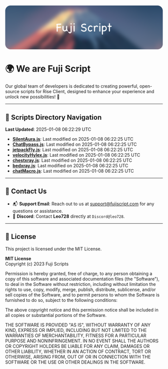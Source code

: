 ![Banner](.github/b.webp)

# 🌍 **We are Fuji Script**

Our global team of developers is dedicated to creating powerful, open-source scripts for Rise Client, designed to enhance your experience and unlock new possibilities! 🌟

---
<!-- SCRIPTS_NAVIGATION_START -->
## 📂 **Scripts Directory Navigation**

**Last Updated**: 2025-01-08 06:22:29 UTC

- **[SilentAura.js](scripts/SilentAura.js)**: Last modified on 2025-01-08 06:22:25 UTC
- **[ChatBypass.js](scripts/ChatBypass.js)**: Last modified on 2025-01-08 06:22:25 UTC
- **[jetpackFly.js](scripts/jetpackFly.js)**: Last modified on 2025-01-08 06:22:25 UTC
- **[velocityHylex.js](scripts/velocityHylex.js)**: Last modified on 2025-01-08 06:22:25 UTC
- **[chestxray.js](scripts/chestxray.js)**: Last modified on 2025-01-08 06:22:25 UTC
- **[bedxray.js](scripts/bedxray.js)**: Last modified on 2025-01-08 06:22:25 UTC
- **[chatMacro.js](scripts/chatMacro.js)**: Last modified on 2025-01-08 06:22:25 UTC

<!-- SCRIPTS_NAVIGATION_END -->

---

## 💬 **Contact Us**  
- 📬 **Support Email**: Reach out to us at [support@fujiscript.com](mailto:support@fujiscript.com) for any questions or assistance.  
- 💬 **Discord**: Contact **Leo728** directly at `Discord@leo728`.

---

## 📜 **License**

This project is licensed under the MIT License.  

**MIT License**  
Copyright (c) 2023 Fuji Scripts  

Permission is hereby granted, free of charge, to any person obtaining a copy of this software and associated documentation files (the "Software"), to deal in the Software without restriction, including without limitation the rights to use, copy, modify, merge, publish, distribute, sublicense, and/or sell copies of the Software, and to permit persons to whom the Software is furnished to do so, subject to the following conditions:  

The above copyright notice and this permission notice shall be included in all copies or substantial portions of the Software.  

THE SOFTWARE IS PROVIDED "AS IS", WITHOUT WARRANTY OF ANY KIND, EXPRESS OR IMPLIED, INCLUDING BUT NOT LIMITED TO THE WARRANTIES OF MERCHANTABILITY, FITNESS FOR A PARTICULAR PURPOSE AND NONINFRINGEMENT. IN NO EVENT SHALL THE AUTHORS OR COPYRIGHT HOLDERS BE LIABLE FOR ANY CLAIM, DAMAGES OR OTHER LIABILITY, WHETHER IN AN ACTION OF CONTRACT, TORT OR OTHERWISE, ARISING FROM, OUT OF OR IN CONNECTION WITH THE SOFTWARE OR THE USE OR OTHER DEALINGS IN THE SOFTWARE.  
